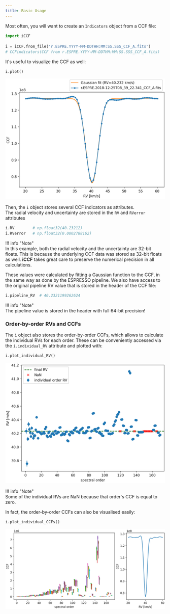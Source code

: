 ```yaml
---
title: Basic Usage
---
```


Most often, you will want to create an `Indicators` object from a CCF file:

```python
import iCCF

i = iCCF.from_file('r.ESPRE.YYYY-MM-DDTHH:MM:SS.SSS_CCF_A.fits')
# CCFindicators(CCF from r.ESPRE.YYYY-MM-DDTHH:MM:SS.SSS_CCF_A.fits)
```

It's useful to visualize the CCF as well:

```python
i.plot()
```

![img](example_ccf_true.png)


Then, the `i` object stores several CCF indicators as attributes.  
The radial velocity and uncertainty are stored in the `RV` and `RVerror`
attributes

```python
i.RV        # np.float32(40.23212)
i.RVerror   # np.float32(0.0002788162)
```


!!! info "Note"
    <br> In this example, both the radial velocity and the uncertainty are 32-bit
    floats. This is because the underlying CCF data was stored as 32-bit floats as
    well. **iCCF** takes great care to preserve the numerical precision in all
    calculations.


These values were calculated by fitting a Gaussian function to the CCF, in the
same way as done by the ESPRESSO pipeline. We also have access to the original
pipeline RV value that is stored in the header of the CCF file:

```python
i.pipeline_RV  # 40.2321199262624
```

!!! info "Note"
    <br> The pipeline value is stored in the header with full 64-bit precision!



### Order-by-order RVs and CCFs


The `i` object also stores the order-by-order CCFs, which allows to calculate
the individual RVs for each order. These can be conveniently accessed via the
`i.individual_RV` attribute and plotted with:

```python
i.plot_individual_RV()
```

![img](individual_RV.png)

!!! info "Note"
    <br> Some of the individual RVs are NaN because that order's CCF is equal to zero.


In fact, the order-by-order CCFs can also be visualised easily:

```python
i.plot_individual_CCFs()
```

![img](individual_CCFs.png)